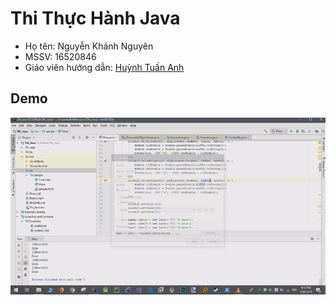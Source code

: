 # Thi Thực Hành Java

- Họ tên: Nguyễn Khánh Nguyên
- MSSV: 16520846
- Giáo viên hướng dẫn: [Huỳnh Tuấn Anh]

## Demo

![demo](Demo.gif)

[Huỳnh Tuấn Anh]: https://github.com/anhhna
